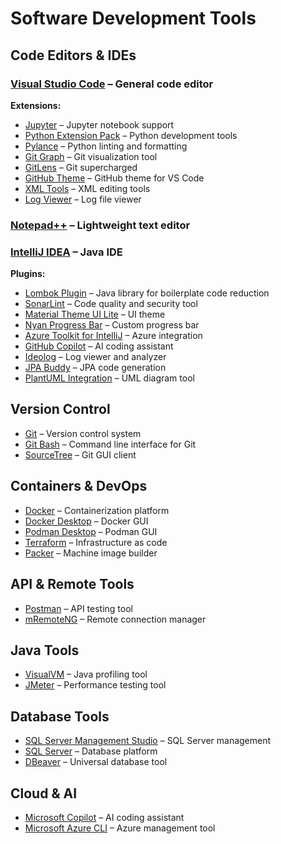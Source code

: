 # Software Development Tools

## Code Editors & IDEs

### [Visual Studio Code](https://code.visualstudio.com/) – General code editor  
**Extensions:**
- [Jupyter](https://marketplace.visualstudio.com/items?itemName=ms-toolsai.jupyter) – Jupyter notebook support  
- [Python Extension Pack](https://marketplace.visualstudio.com/items?itemName=ms-python.python) – Python development tools  
- [Pylance](https://marketplace.visualstudio.com/items?itemName=ms-python.pylance) – Python linting and formatting  
- [Git Graph](https://marketplace.visualstudio.com/items?itemName=mhutchie.git-graph) – Git visualization tool  
- [GitLens](https://marketplace.visualstudio.com/items?itemName=eamodio.gitlens) – Git supercharged  
- [GitHub Theme](https://marketplace.visualstudio.com/items?itemName=GitHub.github-vscode-theme) – GitHub theme for VS Code  
- [XML Tools](https://marketplace.visualstudio.com/items?itemName=DotJoshJohnson.xml) – XML editing tools  
- [Log Viewer](https://marketplace.visualstudio.com/items?itemName=emilast.LogViewer) – Log file viewer  

### [Notepad++](https://notepad-plus-plus.org/) – Lightweight text editor  

### [IntelliJ IDEA](https://www.jetbrains.com/) – Java IDE  
**Plugins:**
- [Lombok Plugin](https://plugins.jetbrains.com/plugin/6317-lombok) – Java library for boilerplate code reduction  
- [SonarLint](https://plugins.jetbrains.com/plugin/7973-sonarlint) – Code quality and security tool  
- [Material Theme UI Lite](https://plugins.jetbrains.com/plugin/11931-material-theme-ui-lite) – UI theme  
- [Nyan Progress Bar](https://plugins.jetbrains.com/plugin/10080-nyan-progress-bar) – Custom progress bar  
- [Azure Toolkit for IntelliJ](https://plugins.jetbrains.com/plugin/3517-azure-toolkit-for-intellij) – Azure integration  
- [GitHub Copilot](https://plugins.jetbrains.com/plugin/14968-github-copilot) – AI coding assistant  
- [Ideolog](https://plugins.jetbrains.com/plugin/7496-ideolog) – Log viewer and analyzer  
- [JPA Buddy](https://plugins.jetbrains.com/plugin/11337-jpa-buddy) – JPA code generation  
- [PlantUML Integration](https://plugins.jetbrains.com/plugin/7325-plantuml-integration) – UML diagram tool  

## Version Control

- [Git](https://git-scm.com/) – Version control system  
- [Git Bash](https://gitforwindows.org/) – Command line interface for Git  
- [SourceTree](https://www.sourcetreeapp.com/) – Git GUI client  

## Containers & DevOps

- [Docker](https://www.docker.com/) – Containerization platform  
- [Docker Desktop](https://www.docker.com/products/docker-desktop) – Docker GUI  
- [Podman Desktop](https://podman-desktop.io/) – Podman GUI  
- [Terraform](https://www.terraform.io/) – Infrastructure as code  
- [Packer](https://www.packer.io/) – Machine image builder  

## API & Remote Tools

- [Postman](https://www.postman.com/) – API testing tool  
- [mRemoteNG](https://mremoteng.org/) – Remote connection manager  

## Java Tools

- [VisualVM](https://visualvm.github.io/) – Java profiling tool  
- [JMeter](https://jmeter.apache.org/) – Performance testing tool  

## Database Tools

- [SQL Server Management Studio](https://docs.microsoft.com/en-us/sql/ssms/download-sql-server-management-studio-ssms) – SQL Server management  
- [SQL Server](https://www.microsoft.com/en-us/sql-server/sql-server-downloads) – Database platform  
- [DBeaver](https://dbeaver.io/) – Universal database tool  

## Cloud & AI

- [Microsoft Copilot](https://www.microsoft.com/en-us/microsoft-365/copilot) – AI coding assistant  
- [Microsoft Azure CLI](https://learn.microsoft.com/en-us/cli/azure/install-azure-cli) – Azure management tool  
